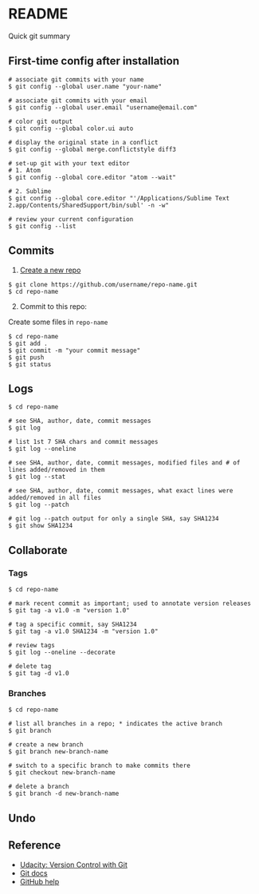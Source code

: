 # README

Quick git summary

## First-time config after installation

```shell
# associate git commits with your name
$ git config --global user.name "your-name"

# associate git commits with your email
$ git config --global user.email "username@email.com"

# color git output
$ git config --global color.ui auto

# display the original state in a conflict
$ git config --global merge.conflictstyle diff3

# set-up git with your text editor
# 1. Atom
$ git config --global core.editor "atom --wait"

# 2. Sublime
$ git config --global core.editor "'/Applications/Sublime Text 2.app/Contents/SharedSupport/bin/subl' -n -w"

# review your current configuration
$ git config --list
```

## Commits

1. [Create a new repo](https://help.github.com/articles/create-a-repo/)

  ```shell
  $ git clone https://github.com/username/repo-name.git
  $ cd repo-name
  ```

2. Commit to this repo:

  Create some files in `repo-name`

  ```shell
  $ cd repo-name
  $ git add .
  $ git commit -m "your commit message"
  $ git push
  $ git status
  ```

## Logs

```shell
$ cd repo-name

# see SHA, author, date, commit messages
$ git log

# list 1st 7 SHA chars and commit messages
$ git log --oneline

# see SHA, author, date, commit messages, modified files and # of lines added/removed in them
$ git log --stat

# see SHA, author, date, commit messages, what exact lines were added/removed in all files
$ git log --patch

# git log --patch output for only a single SHA, say SHA1234
$ git show SHA1234
```

## Collaborate

### Tags

```shell
$ cd repo-name

# mark recent commit as important; used to annotate version releases
$ git tag -a v1.0 -m "version 1.0"

# tag a specific commit, say SHA1234
$ git tag -a v1.0 SHA1234 -m "version 1.0"

# review tags
$ git log --oneline --decorate

# delete tag
$ git tag -d v1.0
```

### Branches

```shell
$ cd repo-name

# list all branches in a repo; * indicates the active branch
$ git branch

# create a new branch  
$ git branch new-branch-name

# switch to a specific branch to make commits there
$ git checkout new-branch-name

# delete a branch
$ git branch -d new-branch-name
```

## Undo

## Reference

* [Udacity: Version Control with Git](https://www.udacity.com/course/version-control-with-git--ud123)
* [Git docs](https://git-scm.com/docs/)
* [GitHub help](https://help.github.com/)
